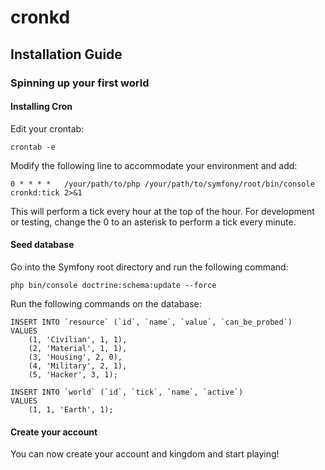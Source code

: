 cronkd
======
## Installation Guide

### Spinning up your first world
#### Installing Cron
Edit your crontab:

    crontab -e

Modify the following line to accommodate your environment and add:

    0 * * * *   /your/path/to/php /your/path/to/symfony/root/bin/console cronkd:tick 2>&1

This will perform a tick every hour at the top of the hour.  For development or testing, change the 0 to an asterisk to perform a tick every minute.

#### Seed database
Go into the Symfony root directory and run the following command:
    
    php bin/console doctrine:schema:update --force
    
Run the following commands on the database:

    INSERT INTO `resource` (`id`, `name`, `value`, `can_be_probed`)
    VALUES
    	(1, 'Civilian', 1, 1),
    	(2, 'Material', 1, 1),
    	(3, 'Housing', 2, 0),
    	(4, 'Military', 2, 1),
    	(5, 'Hacker', 3, 1);

    INSERT INTO `world` (`id`, `tick`, `name`, `active`)
    VALUES
    	(1, 1, 'Earth', 1);

#### Create your account
You can now create your account and kingdom and start playing!